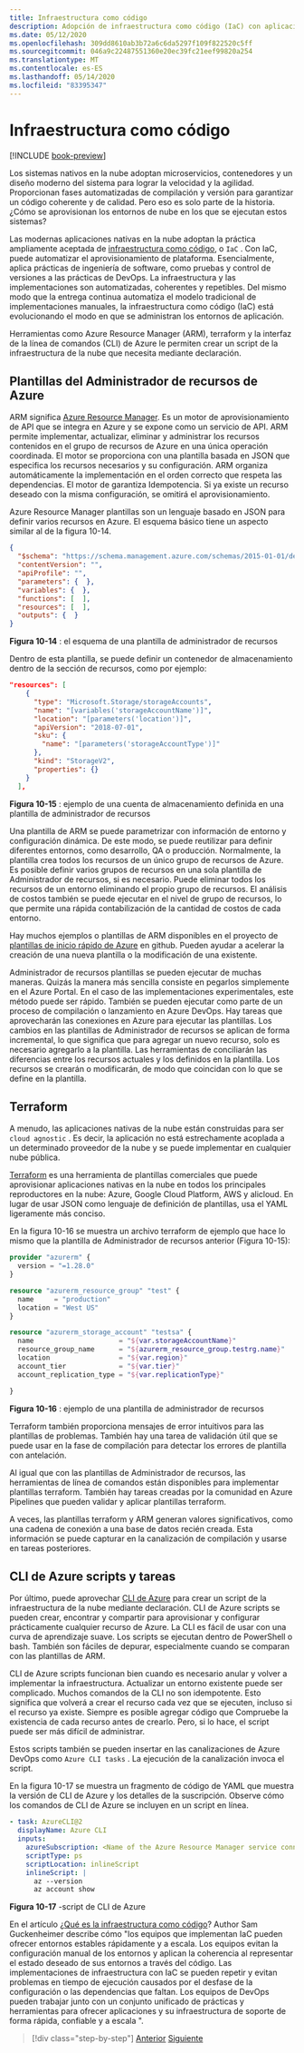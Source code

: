 ```yaml
---
title: Infraestructura como código
description: Adopción de infraestructura como código (IaC) con aplicaciones nativas de la nube
ms.date: 05/12/2020
ms.openlocfilehash: 309dd8610ab3b72a6c6da5297f109f822520c5ff
ms.sourcegitcommit: 046a9c22487551360e20ec39fc21eef99820a254
ms.translationtype: MT
ms.contentlocale: es-ES
ms.lasthandoff: 05/14/2020
ms.locfileid: "83395347"
---
```

# <a name="infrastructure-as-code"></a>Infraestructura como código

[!INCLUDE [book-preview](../../../includes/book-preview.md)]

Los sistemas nativos en la nube adoptan microservicios, contenedores y un diseño moderno del sistema para lograr la velocidad y la agilidad. Proporcionan fases automatizadas de compilación y versión para garantizar un código coherente y de calidad. Pero eso es solo parte de la historia. ¿Cómo se aprovisionan los entornos de nube en los que se ejecutan estos sistemas?

Las modernas aplicaciones nativas en la nube adoptan la práctica ampliamente aceptada de [infraestructura como código](https://docs.microsoft.com/azure/devops/learn/what-is-infrastructure-as-code), o `IaC` .  Con IaC, puede automatizar el aprovisionamiento de plataforma. Esencialmente, aplica prácticas de ingeniería de software, como pruebas y control de versiones a las prácticas de DevOps. La infraestructura y las implementaciones son automatizadas, coherentes y repetibles. Del mismo modo que la entrega continua automatiza el modelo tradicional de implementaciones manuales, la infraestructura como código (IaC) está evolucionando el modo en que se administran los entornos de aplicación.

Herramientas como Azure Resource Manager (ARM), terraform y la interfaz de la línea de comandos (CLI) de Azure le permiten crear un script de la infraestructura de la nube que necesita mediante declaración.

## <a name="azure-resource-manager-templates"></a>Plantillas del Administrador de recursos de Azure

ARM significa [Azure Resource Manager](https://azure.microsoft.com/documentation/articles/resource-group-overview/). Es un motor de aprovisionamiento de API que se integra en Azure y se expone como un servicio de API. ARM permite implementar, actualizar, eliminar y administrar los recursos contenidos en el grupo de recursos de Azure en una única operación coordinada. El motor se proporciona con una plantilla basada en JSON que especifica los recursos necesarios y su configuración. ARM organiza automáticamente la implementación en el orden correcto que respeta las dependencias. El motor de garantiza Idempotencia. Si ya existe un recurso deseado con la misma configuración, se omitirá el aprovisionamiento.

Azure Resource Manager plantillas son un lenguaje basado en JSON para definir varios recursos en Azure. El esquema básico tiene un aspecto similar al de la figura 10-14.

```json
{
  "$schema": "https://schema.management.azure.com/schemas/2015-01-01/deploymentTemplate.json#",
  "contentVersion": "",
  "apiProfile": "",
  "parameters": {  },
  "variables": {  },
  "functions": [  ],
  "resources": [  ],
  "outputs": {  }
}
```

**Figura 10-14** : el esquema de una plantilla de administrador de recursos

Dentro de esta plantilla, se puede definir un contenedor de almacenamiento dentro de la sección de recursos, como por ejemplo:

```json
"resources": [
    {
      "type": "Microsoft.Storage/storageAccounts",
      "name": "[variables('storageAccountName')]",
      "location": "[parameters('location')]",
      "apiVersion": "2018-07-01",
      "sku": {
        "name": "[parameters('storageAccountType')]"
      },
      "kind": "StorageV2",
      "properties": {}
    }
  ],
```

**Figura 10-15** : ejemplo de una cuenta de almacenamiento definida en una plantilla de administrador de recursos

Una plantilla de ARM se puede parametrizar con información de entorno y configuración dinámica. De este modo, se puede reutilizar para definir diferentes entornos, como desarrollo, QA o producción. Normalmente, la plantilla crea todos los recursos de un único grupo de recursos de Azure. Es posible definir varios grupos de recursos en una sola plantilla de Administrador de recursos, si es necesario. Puede eliminar todos los recursos de un entorno eliminando el propio grupo de recursos. El análisis de costos también se puede ejecutar en el nivel de grupo de recursos, lo que permite una rápida contabilización de la cantidad de costos de cada entorno.

Hay muchos ejemplos o plantillas de ARM disponibles en el proyecto de [plantillas de inicio rápido de Azure](https://github.com/Azure/azure-quickstart-templates) en github. Pueden ayudar a acelerar la creación de una nueva plantilla o la modificación de una existente.

Administrador de recursos plantillas se pueden ejecutar de muchas maneras. Quizás la manera más sencilla consiste en pegarlos simplemente en el Azure Portal. En el caso de las implementaciones experimentales, este método puede ser rápido. También se pueden ejecutar como parte de un proceso de compilación o lanzamiento en Azure DevOps. Hay tareas que aprovecharán las conexiones en Azure para ejecutar las plantillas. Los cambios en las plantillas de Administrador de recursos se aplican de forma incremental, lo que significa que para agregar un nuevo recurso, solo es necesario agregarlo a la plantilla. Las herramientas de conciliarán las diferencias entre los recursos actuales y los definidos en la plantilla. Los recursos se crearán o modificarán, de modo que coincidan con lo que se define en la plantilla.  

## <a name="terraform"></a>Terraform

A menudo, las aplicaciones nativas de la nube están construidas para ser `cloud agnostic` . Es decir, la aplicación no está estrechamente acoplada a un determinado proveedor de la nube y se puede implementar en cualquier nube pública.

[Terraform](https://www.terraform.io/) es una herramienta de plantillas comerciales que puede aprovisionar aplicaciones nativas en la nube en todos los principales reproductores en la nube: Azure, Google Cloud Platform, AWS y alicloud. En lugar de usar JSON como lenguaje de definición de plantillas, usa el YAML ligeramente más conciso.

En la figura 10-16 se muestra un archivo terraform de ejemplo que hace lo mismo que la plantilla de Administrador de recursos anterior (Figura 10-15):

```terraform
provider "azurerm" {
  version = "=1.28.0"
}

resource "azurerm_resource_group" "test" {
  name     = "production"
  location = "West US"
}

resource "azurerm_storage_account" "testsa" {
  name                     = "${var.storageAccountName}"
  resource_group_name      = "${azurerm_resource_group.testrg.name}"
  location                 = "${var.region}"
  account_tier             = "${var.tier}"
  account_replication_type = "${var.replicationType}"

}
```

**Figura 10-16** : ejemplo de una plantilla de administrador de recursos

Terraform también proporciona mensajes de error intuitivos para las plantillas de problemas. También hay una tarea de validación útil que se puede usar en la fase de compilación para detectar los errores de plantilla con antelación.

Al igual que con las plantillas de Administrador de recursos, las herramientas de línea de comandos están disponibles para implementar plantillas terraform. También hay tareas creadas por la comunidad en Azure Pipelines que pueden validar y aplicar plantillas terraform.

A veces, las plantillas terraform y ARM generan valores significativos, como una cadena de conexión a una base de datos recién creada. Esta información se puede capturar en la canalización de compilación y usarse en tareas posteriores.

## <a name="azure-cli-scripts-and-tasks"></a>CLI de Azure scripts y tareas

Por último, puede aprovechar [CLI de Azure](https://docs.microsoft.com/cli/azure/) para crear un script de la infraestructura de la nube mediante declaración. CLI de Azure scripts se pueden crear, encontrar y compartir para aprovisionar y configurar prácticamente cualquier recurso de Azure. La CLI es fácil de usar con una curva de aprendizaje suave. Los scripts se ejecutan dentro de PowerShell o bash. También son fáciles de depurar, especialmente cuando se comparan con las plantillas de ARM.

CLI de Azure scripts funcionan bien cuando es necesario anular y volver a implementar la infraestructura. Actualizar un entorno existente puede ser complicado. Muchos comandos de la CLI no son idempotente. Esto significa que volverá a crear el recurso cada vez que se ejecuten, incluso si el recurso ya existe. Siempre es posible agregar código que Compruebe la existencia de cada recurso antes de crearlo. Pero, si lo hace, el script puede ser más difícil de administrar.

Estos scripts también se pueden insertar en las canalizaciones de Azure DevOps como `Azure CLI tasks` . La ejecución de la canalización invoca el script.

En la figura 10-17 se muestra un fragmento de código de YAML que muestra la versión de CLI de Azure y los detalles de la suscripción. Observe cómo los comandos de CLI de Azure se incluyen en un script en línea.

```yaml
- task: AzureCLI@2
  displayName: Azure CLI
  inputs:
    azureSubscription: <Name of the Azure Resource Manager service connection>
    scriptType: ps
    scriptLocation: inlineScript
    inlineScript: |
      az --version
      az account show
```

**Figura 10-17** -script de CLI de Azure

En el artículo [¿Qué es la infraestructura como código](https://docs.microsoft.com/azure/devops/learn/what-is-infrastructure-as-code)? Author Sam Guckenheimer describe cómo "los equipos que implementan IaC pueden ofrecer entornos estables rápidamente y a escala. Los equipos evitan la configuración manual de los entornos y aplican la coherencia al representar el estado deseado de sus entornos a través del código. Las implementaciones de infraestructura con IaC se pueden repetir y evitan problemas en tiempo de ejecución causados por el desfase de la configuración o las dependencias que faltan. Los equipos de DevOps pueden trabajar junto con un conjunto unificado de prácticas y herramientas para ofrecer aplicaciones y su infraestructura de soporte de forma rápida, confiable y a escala ".

>[!div class="step-by-step"]
>[Anterior](feature-flags.md)
>[Siguiente](application-bundles.md)
